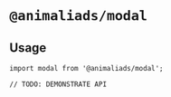 # `@animaliads/modal`

> <modal>

## Usage

```
import modal from '@animaliads/modal';

// TODO: DEMONSTRATE API
```
